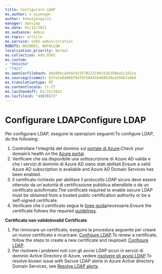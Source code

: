 ```yaml
---
title: Configurare LDAP
ms.author: v-aiyengar
author: AshaIyengar21
manager: dansimp
ms.date: 01/15/2021
ms.audience: Admin
ms.topic: article
ms.service: o365-administration
ROBOTS: NOINDEX, NOFOLLOW
localization_priority: Normal
ms.collection: Adm_O365
ms.custom:
- "9004394"
- "7923"
ms.openlocfilehash: b6e89bca4e924c5570123194cb26358ba2c162ce
ms.sourcegitcommit: 83fe2a8d060794fdf58445b469b30a3294b7a9b6
ms.translationtype: MT
ms.contentlocale: it-IT
ms.lasthandoff: 01/15/2021
ms.locfileid: "49876572"
---
```

# <a name="configure-ldap"></a><span data-ttu-id="5e5d6-102">Configurare LDAP</span><span class="sxs-lookup"><span data-stu-id="5e5d6-102">Configure LDAP</span></span>

<span data-ttu-id="5e5d6-103">Per configurare LDAP, eseguire le operazioni seguenti:</span><span class="sxs-lookup"><span data-stu-id="5e5d6-103">To configure LDAP, do the following:</span></span>

1. <span data-ttu-id="5e5d6-104">Controllare l'integrità del dominio sul [portale di Azure](https://aka.ms/aadds-health).</span><span class="sxs-lookup"><span data-stu-id="5e5d6-104">Check your domain’s health on the [Azure portal](https://aka.ms/aadds-health).</span></span>
1. <span data-ttu-id="5e5d6-105">Verificare che sia disponibile una sottoscrizione di Azure AD valida e che i servizi di dominio di Azure AD siano stati abilitati.</span><span class="sxs-lookup"><span data-stu-id="5e5d6-105">Ensure a valid Azure AD subscription is available and Azure AD Domain Services has been enabled.</span></span>
1. <span data-ttu-id="5e5d6-106">Il certificato richiesto per abilitare il protocollo LDAP sicuro deve essere ottenuto da un'autorità di certificazione pubblica attendibile o da un certificato autofirmato.</span><span class="sxs-lookup"><span data-stu-id="5e5d6-106">The certificate required to enable secure LDAP must be obtained from a trusted public certification authority or be a self-signed certificate.</span></span>
1. <span data-ttu-id="5e5d6-107">Verificare che il certificato segua le [linee guida](https://docs.microsoft.com/azure/active-directory-domain-services/active-directory-ds-admin-guide-configure-secure-ldap#requirements-for-the-secure-ldap-certificate)necessarie.</span><span class="sxs-lookup"><span data-stu-id="5e5d6-107">Ensure the certificate follows the required [guidelines](https://docs.microsoft.com/azure/active-directory-domain-services/active-directory-ds-admin-guide-configure-secure-ldap#requirements-for-the-secure-ldap-certificate).</span></span>

<span data-ttu-id="5e5d6-108">**Certificato non valido**</span><span class="sxs-lookup"><span data-stu-id="5e5d6-108">**Invalid Certificate**</span></span>
1. <span data-ttu-id="5e5d6-109">Per rinnovare un certificato, eseguire la procedura seguente per creare un nuovo certificato e ricaricare: [Configure LDAP](https://docs.microsoft.com/azure/active-directory-domain-services/tutorial-configure-ldaps?WT.mc_id=Portal-Microsoft_Azure_Support).</span><span class="sxs-lookup"><span data-stu-id="5e5d6-109">To renew a certificate, follow the steps to create a new certificate and reupload: [Configure LDAP](https://docs.microsoft.com/azure/active-directory-domain-services/tutorial-configure-ldaps?WT.mc_id=Portal-Microsoft_Azure_Support).</span></span>
1. <span data-ttu-id="5e5d6-110">Per risolvere i problemi noti con gli avvisi LDAP sicuri in servizi di dominio Active Directory di Azure, vedere [risolvere gli avvisi LDAP](https://docs.microsoft.com/azure/active-directory-domain-services/alert-ldaps?WT.mc_id=Portal-Microsoft_Azure_Support).</span><span class="sxs-lookup"><span data-stu-id="5e5d6-110">To resolve known issue with Secure LDAP alerts in Azure Active directory Domain Services, see [Resolve LDAP alerts](https://docs.microsoft.com/azure/active-directory-domain-services/alert-ldaps?WT.mc_id=Portal-Microsoft_Azure_Support).</span></span>
